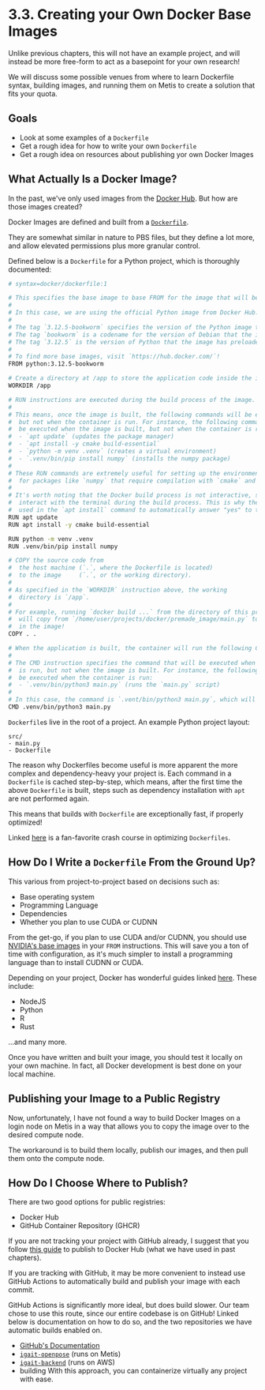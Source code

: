 # 3.3. Creating your Own Docker Base Images

Unlike previous chapters, this will not have an example project, and will instead be more free-form to act as a basepoint for your own research!

We will discuss some possible venues from where to learn Dockerfile syntax, building images, and running them on Metis to create a solution that fits your quota.

## Goals
* Look at some examples of a `Dockerfile`
* Get a rough idea for how to write your own `Dockerfile`
* Get a rough idea on resources about publishing yor own Docker Images

## What Actually Is a Docker Image?
In the past, we've only used images from the [Docker Hub](https://hub.docker.com). But how are those images created?

Docker Images are defined and built from a [`Dockerfile`](https://docs.docker.com/reference/dockerfile/). 

They are somewhat similar in nature to PBS files, but they define a lot more, and allow elevated permissions plus more granular control.

Defined below is a `Dockerfile` for a Python project, which is thoroughly documented:
```bash
# syntax=docker/dockerfile:1

# This specifies the base image to base FROM for the image that will be built.
# 
# In this case, we are using the official Python image from Docker Hub.
#
# The tag `3.12.5-bookworm` specifies the version of the Python image to use.
# The tag `bookworm` is a codename for the version of Debian that the image is based on.
# The tag `3.12.5` is the version of Python that the image has preloaded.
# 
# To find more base images, visit `https://hub.docker.com/`!
FROM python:3.12.5-bookworm

# Create a directory at /app to store the application code inside the image.
WORKDIR /app

# RUN instructions are executed during the build process of the image.
# 
# This means, once the image is built, the following commands will be executed,
#  but not when the container is run. For instance, the following commands will
#  be executed when the image is built, but not when the container is run:
#  - `apt update` (updates the package manager)
#  - `apt install -y cmake build-essential`
#  - `python -m venv .venv` (creates a virtual environment)
#  - `.venv/bin/pip install numpy` (installs the numpy package)
#
# These RUN commands are extremely useful for setting up the environment, particularly
#  for packages like `numpy` that require compilation with `cmake` and `build-essential`.
#
# It's worth noting that the Docker build process is not interactive, so you can't
#  interact with the terminal during the build process. This is why the `-y` flag is
#  used in the `apt install` command to automatically answer "yes" to the prompt!
RUN apt update
RUN apt install -y cmake build-essential

RUN python -m venv .venv
RUN .venv/bin/pip install numpy

# COPY the source code from
#  the host machine (`.`, where the Dockerfile is located)
#  to the image     (`.`, or the working directory).
#
# As specified in the `WORKDIR` instruction above, the working
#  directory is `/app`.
#
# For example, running `docker build ...` from the directory of this project
#  will copy from `/home/user/projects/docker/premade_image/main.py` to `/app/main.py`
#  in the image!
COPY . .

# When the application is built, the container will run the following CMD.
#
# The CMD instruction specifies the command that will be executed when the container
#  is run, but not when the image is built. For instance, the following command will
#  be executed when the container is run:
#  - `.venv/bin/python3 main.py` (runs the `main.py` script)
#
# In this case, the command is `.vent/bin/python3 main.py`, which will run the `main.py` script.
CMD .venv/bin/python3 main.py
```

`Dockerfile`s live in the root of a project. An example Python project layout:
```
src/
- main.py
- Dockerfile
```

The reason why Dockerfiles become useful is more apparent the more complex and dependency-heavy your project is. Each command in a `Dockerfile` is cached step-by-step, which means, after the first time the above `Dockerfile` is built, steps such as dependency installation with `apt` are not performed again.

This means that builds with `Dockerfile` are exceptionally fast, if properly optimized!

Linked [here](https://www.digitalocean.com/community/tutorials/how-to-optimize-docker-images-for-production) is a fan-favorite crash course in optimizing `Dockerfiles`.

## How Do I Write a `Dockerfile` From the Ground Up?
This various from project-to-project based on decisions such as:
* Base operating system
* Programming Language
* Dependencies
* Whether you plan to use CUDA or CUDNN

From the get-go, if you plan to use CUDA and/or CUDNN, you should use [NVIDIA's base images](https://hub.docker.com/r/nvidia/cuda/) in your `FROM` instructions. This will save you a ton of time with configuration, as it's much simpler to install a programming language than to install CUDNN or CUDA.

Depending on your project, Docker has wonderful guides linked [here](https://docs.docker.com/language/). These include:
- NodeJS
- Python
- R
- Rust

...and many more.

Once you have written and built your image, you should test it locally on your own machine. In fact, all Docker development is best done on your local machine.

## Publishing your Image to a Public Registry
Now, unfortunately, I have not found a way to build Docker Images on a login node on Metis in a way that allows you to copy the image over to the desired compute node.

The workaround is to build them locally, publish our images, and then pull them onto the compute node.

## How Do I Choose Where to Publish?

There are two good options for public registries:
- Docker Hub
- GitHub Container Repository (GHCR)

If you are not tracking your project with GitHub already, I suggest that you follow [this guide](https://www.geeksforgeeks.org/docker-publishing-images-to-docker-hub/) to publish to Docker Hub (what we have used in past chapters).

If you are tracking with GitHub, it may be more convenient to instead use GitHub Actions to automatically build and publish your image with each commit. 

GitHub Actions is significantly more ideal, but does build slower. Our team chose to use this route, since our entire codebase is on GitHub! Linked below is documentation on how to do so, and the two repositories we have automatic builds enabled on.
- [GitHub's Documentation](https://docs.docker.com/build/ci/github-actions/)
- [`igait-openpose`](https://github.com/igait-niu/igait-openpose) (runs on Metis)
- [`igait-backend`](https://github.com/igait-niu/igait-backend) (runs on AWS)
 - building 
With this approach, you can containerize virtually any project with ease.